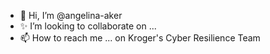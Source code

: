 - 👋 Hi, I’m @angelina-aker
- ✨ I’m looking to collaborate on ...
- 📫 How to reach me ... on Kroger's Cyber Resilience Team 

<!---
angelina-aker/angelina-aker is a ✨ special ✨ repository because its `README.md` (this file) appears on your GitHub profile.
You can click the Preview link to take a look at your changes.
--->
